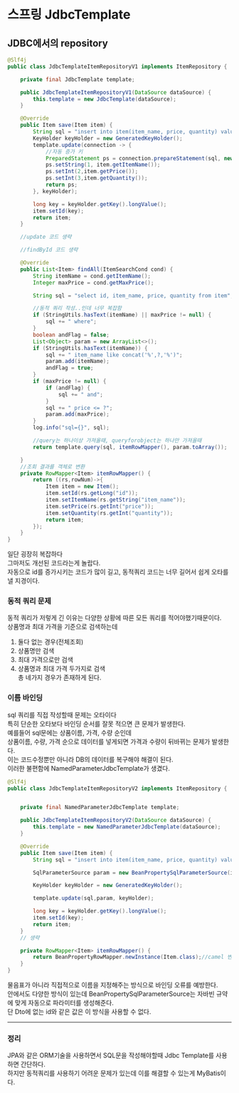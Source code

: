 # 스프링 JdbcTemplate

## JDBC에서의 repository
```java
@Slf4j
public class JdbcTemplateItemRepositoryV1 implements ItemRepository {

    private final JdbcTemplate template;

    public JdbcTemplateItemRepositoryV1(DataSource dataSource) {
        this.template = new JdbcTemplate(dataSource);
    }

    @Override
    public Item save(Item item) {
        String sql = "insert into item(item_name, price, quantity) values(?,?,?)";
        KeyHolder keyHolder = new GeneratedKeyHolder();
        template.update(connection -> {
            //자동 증가 키
            PreparedStatement ps = connection.prepareStatement(sql, new String[]{"id"});
            ps.setString(1, item.getItemName());
            ps.setInt(2,item.getPrice());
            ps.setInt(3,item.getQuantity());
            return ps;
        }, keyHolder);

        long key = keyHolder.getKey().longValue();
        item.setId(key);
        return item;
    }

    //update 코드 생략

    //findById 코드 생략

    @Override
    public List<Item> findAll(ItemSearchCond cond) {
        String itemName = cond.getItemName();
        Integer maxPrice = cond.getMaxPrice();

        String sql = "select id, item_name, price, quantity from item";

        //동적 쿼리 작성..인데 너무 복잡함
        if (StringUtils.hasText(itemName) || maxPrice != null) {
            sql += " where";
        }
        boolean andFlag = false;
        List<Object> param = new ArrayList<>();
        if (StringUtils.hasText(itemName)) {
            sql += " item_name like concat('%',?,'%')";
            param.add(itemName);
            andFlag = true;
        }
        if (maxPrice != null) {
            if (andFlag) {
                sql += " and";
            }
            sql += " price <= ?";
            param.add(maxPrice);
        }
        log.info("sql={}", sql);

        //query는 하나이상 가져올때, queryforobject는 하나만 가져올때
        return template.query(sql, itemRowMapper(), param.toArray());

    }
    //조회 결과를 객체로 변환
    private RowMapper<Item> itemRowMapper() {
        return ((rs,rowNum)->{
            Item item = new Item();
            item.setId(rs.getLong("id"));
            item.setItemName(rs.getString("item_name"));
            item.setPrice(rs.getInt("price"));
            item.setQuantity(rs.getInt("quantity"));
            return item;
        });
    }
}
```
일단 굉장히 복잡하다  
그마저도 개선된 코드라는게 놀랍다.  
자동으로 id를 증가시키는 코드가 많이 길고, 동적쿼리 코드는 너무 길어서 쉽게 오타를 낼 지경이다.  

### 동적 쿼리 문제
동적 쿼리가 저렇게 긴 이유는 다양한 상황에 따른 모든 쿼리를 적어야했기때문이다.  
상품명과 최대 가격을 기준으로 검색하는데  
1. 둘다 없는 경우(전체조회)
2. 상품명만 검색
3. 최대 가격으로만 검색
4. 상품명과 최대 가격 두가지로 검색  
총 네가지 경우가 존재하게 된다.

### 이름 바인딩
sql 쿼리를 직접 작성할때 문제는 오타이다  
특히 단순한 오타보다 바인딩 순서를 잘못 적으면 큰 문제가 발생한다.  
예를들어 sql문에는 상품이름, 가격, 수량 순인데  
상품이름, 수량, 가격 순으로 데이터를 넣게되면 가격과 수량이 뒤바뀌는 문제가 발생한다.  
이는 코드수정뿐만 아니라 DB의 데이터를 복구해야 해결이 된다.  
이러한 불편함에 NamedParameterJdbcTemplate가 생겼다.  
```java
@Slf4j
public class JdbcTemplateItemRepositoryV2 implements ItemRepository {


    private final NamedParameterJdbcTemplate template;

    public JdbcTemplateItemRepositoryV2(DataSource dataSource) {
        this.template = new NamedParameterJdbcTemplate(dataSource);
    }

    @Override
    public Item save(Item item) {
        String sql = "insert into item(item_name, price, quantity) values(:itemName,:price,:quantity)";

        SqlParameterSource param = new BeanPropertySqlParameterSource(item);

        KeyHolder keyHolder = new GeneratedKeyHolder();

        template.update(sql,param, keyHolder);

        long key = keyHolder.getKey().longValue();
        item.setId(key);
        return item;
    }
    // 생략

    private RowMapper<Item> itemRowMapper() {
        return BeanPropertyRowMapper.newInstance(Item.class);//camel 변환 지원
    }
}
```
물음표가 아니라 직접적으로 이름을 지정해주는 방식으로 바인딩 오류를 예방한다.  
안에서도 다양한 방식이 있는데 BeanPropertySqlParameterSource는 자바빈 규약에 맞게 자동으로 파라미터를 생성해준다.  
단 Dto에 없는 id와 같은 값은 이 방식을 사용할 수 없다.  


---
### 정리
JPA와 같은 ORM기술을 사용하면서 SQL문을 작성해야할때 Jdbc Template를 사용하면 간단하다.  
하지만 동적쿼리를 사용하기 어려운 문제가 있는데 이를 해결할 수 있는게 MyBatis이다.